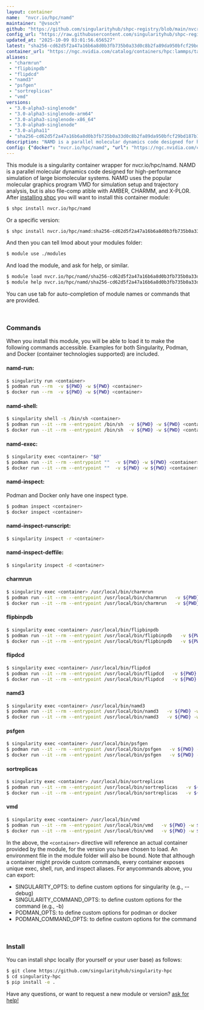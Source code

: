 ```yaml
---
layout: container
name:  "nvcr.io/hpc/namd"
maintainer: "@vsoch"
github: "https://github.com/singularityhub/shpc-registry/blob/main/nvcr.io/hpc/namd/container.yaml"
config_url: "https://raw.githubusercontent.com/singularityhub/shpc-registry/main/nvcr.io/hpc/namd/container.yaml"
updated_at: "2025-10-09 03:01:56.656527"
latest: "sha256-cd62d5f2a47a16b6a8d0b3fb735b0a33d0c8b2fa89da950bfcf29bd187b11176.sig"
container_url: "https://ngc.nvidia.com/catalog/containers/hpc:lammps/tags"
aliases:
 - "charmrun"
 - "flipbinpdb"
 - "flipdcd"
 - "namd3"
 - "psfgen"
 - "sortreplicas"
 - "vmd"
versions:
 - "3.0-alpha3-singlenode"
 - "3.0-alpha3-singlenode-arm64"
 - "3.0-alpha3-singlenode-x86_64"
 - "3.0-alpha9-singlenode"
 - "3.0-alpha11"
 - "sha256-cd62d5f2a47a16b6a8d0b3fb735b0a33d0c8b2fa89da950bfcf29bd187b11176.sig"
description: "NAMD is a parallel molecular dynamics code designed for high-performance simulation of large biomolecular systems. NAMD uses the popular molecular graphics program VMD for simulation setup and trajectory analysis, but is also file-comp atible with AMBER, CHARMM, and X-PLOR."
config: {"docker": "nvcr.io/hpc/namd", "url": "https://ngc.nvidia.com/catalog/containers/hpc:lammps/tags", "maintainer": "@vsoch", "description": "NAMD is a parallel molecular dynamics code designed for high-performance simulation of large biomolecular systems. NAMD uses the popular molecular graphics program VMD for simulation setup and trajectory analysis, but is also file-comp atible with AMBER, CHARMM, and X-PLOR.", "latest": {"sha256-cd62d5f2a47a16b6a8d0b3fb735b0a33d0c8b2fa89da950bfcf29bd187b11176.sig": "sha256:554fa1c05c0f4d13df6202a256c9d761ef27218e34173d965c6fd71b92e1eaea"}, "tags": {"3.0-alpha3-singlenode": "sha256:9db0e23f0f53dd200568cc57f3618971378173555d30d3158ec41c6df8aee15e", "3.0-alpha3-singlenode-arm64": "sha256:3743f24e1bd353296adef6c14127ae418716ef686f75c790d497f90150785d39", "3.0-alpha3-singlenode-x86_64": "sha256:040e38a36f467f6a2e61dd343f480e4c7c7a571b6072607922851214070a627e", "3.0-alpha9-singlenode": "sha256:05e7c1eeb167b9d4250f6d75aab5e1d23597b922cf9aed4eaadfd3c24068287d", "3.0-alpha11": "sha256:f0bbd27b2a5d28f2e39418c6b2b5cad8f7895dad51d8bb040442a3776431b128", "sha256-cd62d5f2a47a16b6a8d0b3fb735b0a33d0c8b2fa89da950bfcf29bd187b11176.sig": "sha256:554fa1c05c0f4d13df6202a256c9d761ef27218e34173d965c6fd71b92e1eaea"}, "filter": ["^((?!arm).)*$"], "aliases": {"charmrun": "/usr/local/bin/charmrun", "flipbinpdb": "/usr/local/bin/flipbinpdb", "flipdcd": "/usr/local/bin/flipdcd", "namd3": "/usr/local/bin/namd3", "psfgen": "/usr/local/bin/psfgen", "sortreplicas": "/usr/local/bin/sortreplicas", "vmd": "/usr/local/bin/vmd"}, "features": {"gpu": true}}
---
```


This module is a singularity container wrapper for nvcr.io/hpc/namd.
NAMD is a parallel molecular dynamics code designed for high-performance simulation of large biomolecular systems. NAMD uses the popular molecular graphics program VMD for simulation setup and trajectory analysis, but is also file-comp atible with AMBER, CHARMM, and X-PLOR.
After [installing shpc](#install) you will want to install this container module:


```bash
$ shpc install nvcr.io/hpc/namd
```

Or a specific version:

```bash
$ shpc install nvcr.io/hpc/namd:sha256-cd62d5f2a47a16b6a8d0b3fb735b0a33d0c8b2fa89da950bfcf29bd187b11176.sig
```

And then you can tell lmod about your modules folder:

```bash
$ module use ./modules
```

And load the module, and ask for help, or similar.

```bash
$ module load nvcr.io/hpc/namd/sha256-cd62d5f2a47a16b6a8d0b3fb735b0a33d0c8b2fa89da950bfcf29bd187b11176.sig
$ module help nvcr.io/hpc/namd/sha256-cd62d5f2a47a16b6a8d0b3fb735b0a33d0c8b2fa89da950bfcf29bd187b11176.sig
```

You can use tab for auto-completion of module names or commands that are provided.

<br>

### Commands

When you install this module, you will be able to load it to make the following commands accessible.
Examples for both Singularity, Podman, and Docker (container technologies supported) are included.

#### namd-run:

```bash
$ singularity run <container>
$ podman run --rm  -v ${PWD} -w ${PWD} <container>
$ docker run --rm  -v ${PWD} -w ${PWD} <container>
```

#### namd-shell:

```bash
$ singularity shell -s /bin/sh <container>
$ podman run --it --rm --entrypoint /bin/sh  -v ${PWD} -w ${PWD} <container>
$ docker run --it --rm --entrypoint /bin/sh  -v ${PWD} -w ${PWD} <container>
```

#### namd-exec:

```bash
$ singularity exec <container> "$@"
$ podman run --it --rm --entrypoint ""  -v ${PWD} -w ${PWD} <container> "$@"
$ docker run --it --rm --entrypoint ""  -v ${PWD} -w ${PWD} <container> "$@"
```

#### namd-inspect:

Podman and Docker only have one inspect type.

```bash
$ podman inspect <container>
$ docker inspect <container>
```

#### namd-inspect-runscript:

```bash
$ singularity inspect -r <container>
```

#### namd-inspect-deffile:

```bash
$ singularity inspect -d <container>
```


#### charmrun

```bash
$ singularity exec <container> /usr/local/bin/charmrun
$ podman run --it --rm --entrypoint /usr/local/bin/charmrun   -v ${PWD} -w ${PWD} <container> -c " $@"
$ docker run --it --rm --entrypoint /usr/local/bin/charmrun   -v ${PWD} -w ${PWD} <container> -c " $@"
```


#### flipbinpdb

```bash
$ singularity exec <container> /usr/local/bin/flipbinpdb
$ podman run --it --rm --entrypoint /usr/local/bin/flipbinpdb   -v ${PWD} -w ${PWD} <container> -c " $@"
$ docker run --it --rm --entrypoint /usr/local/bin/flipbinpdb   -v ${PWD} -w ${PWD} <container> -c " $@"
```


#### flipdcd

```bash
$ singularity exec <container> /usr/local/bin/flipdcd
$ podman run --it --rm --entrypoint /usr/local/bin/flipdcd   -v ${PWD} -w ${PWD} <container> -c " $@"
$ docker run --it --rm --entrypoint /usr/local/bin/flipdcd   -v ${PWD} -w ${PWD} <container> -c " $@"
```


#### namd3

```bash
$ singularity exec <container> /usr/local/bin/namd3
$ podman run --it --rm --entrypoint /usr/local/bin/namd3   -v ${PWD} -w ${PWD} <container> -c " $@"
$ docker run --it --rm --entrypoint /usr/local/bin/namd3   -v ${PWD} -w ${PWD} <container> -c " $@"
```


#### psfgen

```bash
$ singularity exec <container> /usr/local/bin/psfgen
$ podman run --it --rm --entrypoint /usr/local/bin/psfgen   -v ${PWD} -w ${PWD} <container> -c " $@"
$ docker run --it --rm --entrypoint /usr/local/bin/psfgen   -v ${PWD} -w ${PWD} <container> -c " $@"
```


#### sortreplicas

```bash
$ singularity exec <container> /usr/local/bin/sortreplicas
$ podman run --it --rm --entrypoint /usr/local/bin/sortreplicas   -v ${PWD} -w ${PWD} <container> -c " $@"
$ docker run --it --rm --entrypoint /usr/local/bin/sortreplicas   -v ${PWD} -w ${PWD} <container> -c " $@"
```


#### vmd

```bash
$ singularity exec <container> /usr/local/bin/vmd
$ podman run --it --rm --entrypoint /usr/local/bin/vmd   -v ${PWD} -w ${PWD} <container> -c " $@"
$ docker run --it --rm --entrypoint /usr/local/bin/vmd   -v ${PWD} -w ${PWD} <container> -c " $@"
```



In the above, the `<container>` directive will reference an actual container provided
by the module, for the version you have chosen to load. An environment file in the
module folder will also be bound. Note that although a container
might provide custom commands, every container exposes unique exec, shell, run, and
inspect aliases. For anycommands above, you can export:

 - SINGULARITY_OPTS: to define custom options for singularity (e.g., --debug)
 - SINGULARITY_COMMAND_OPTS: to define custom options for the command (e.g., -b)
 - PODMAN_OPTS: to define custom options for podman or docker
 - PODMAN_COMMAND_OPTS: to define custom options for the command

<br>

### Install

You can install shpc locally (for yourself or your user base) as follows:

```bash
$ git clone https://github.com/singularityhub/singularity-hpc
$ cd singularity-hpc
$ pip install -e .
```

Have any questions, or want to request a new module or version? [ask for help!](https://github.com/singularityhub/singularity-hpc/issues)